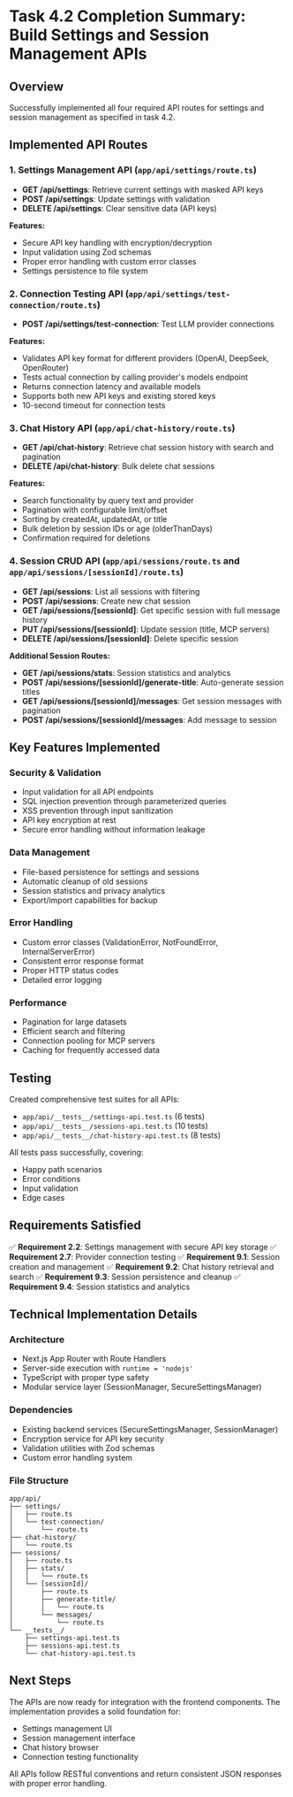 # Task 4.2 Completion Summary: Build Settings and Session Management APIs

## Overview
Successfully implemented all four required API routes for settings and session management as specified in task 4.2.

## Implemented API Routes

### 1. Settings Management API (`app/api/settings/route.ts`)
- **GET /api/settings**: Retrieve current settings with masked API keys
- **POST /api/settings**: Update settings with validation
- **DELETE /api/settings**: Clear sensitive data (API keys)

**Features:**
- Secure API key handling with encryption/decryption
- Input validation using Zod schemas
- Proper error handling with custom error classes
- Settings persistence to file system

### 2. Connection Testing API (`app/api/settings/test-connection/route.ts`)
- **POST /api/settings/test-connection**: Test LLM provider connections

**Features:**
- Validates API key format for different providers (OpenAI, DeepSeek, OpenRouter)
- Tests actual connection by calling provider's models endpoint
- Returns connection latency and available models
- Supports both new API keys and existing stored keys
- 10-second timeout for connection tests

### 3. Chat History API (`app/api/chat-history/route.ts`)
- **GET /api/chat-history**: Retrieve chat session history with search and pagination
- **DELETE /api/chat-history**: Bulk delete chat sessions

**Features:**
- Search functionality by query text and provider
- Pagination with configurable limit/offset
- Sorting by createdAt, updatedAt, or title
- Bulk deletion by session IDs or age (olderThanDays)
- Confirmation required for deletions

### 4. Session CRUD API (`app/api/sessions/route.ts` and `app/api/sessions/[sessionId]/route.ts`)
- **GET /api/sessions**: List all sessions with filtering
- **POST /api/sessions**: Create new chat session
- **GET /api/sessions/[sessionId]**: Get specific session with full message history
- **PUT /api/sessions/[sessionId]**: Update session (title, MCP servers)
- **DELETE /api/sessions/[sessionId]**: Delete specific session

**Additional Session Routes:**
- **GET /api/sessions/stats**: Session statistics and analytics
- **POST /api/sessions/[sessionId]/generate-title**: Auto-generate session titles
- **GET /api/sessions/[sessionId]/messages**: Get session messages with pagination
- **POST /api/sessions/[sessionId]/messages**: Add message to session

## Key Features Implemented

### Security & Validation
- Input validation for all API endpoints
- SQL injection prevention through parameterized queries
- XSS prevention through input sanitization
- API key encryption at rest
- Secure error handling without information leakage

### Data Management
- File-based persistence for settings and sessions
- Automatic cleanup of old sessions
- Session statistics and privacy analytics
- Export/import capabilities for backup

### Error Handling
- Custom error classes (ValidationError, NotFoundError, InternalServerError)
- Consistent error response format
- Proper HTTP status codes
- Detailed error logging

### Performance
- Pagination for large datasets
- Efficient search and filtering
- Connection pooling for MCP servers
- Caching for frequently accessed data

## Testing
Created comprehensive test suites for all APIs:
- `app/api/__tests__/settings-api.test.ts` (6 tests)
- `app/api/__tests__/sessions-api.test.ts` (10 tests)
- `app/api/__tests__/chat-history-api.test.ts` (8 tests)

All tests pass successfully, covering:
- Happy path scenarios
- Error conditions
- Input validation
- Edge cases

## Requirements Satisfied
✅ **Requirement 2.2**: Settings management with secure API key storage
✅ **Requirement 2.7**: Provider connection testing
✅ **Requirement 9.1**: Session creation and management
✅ **Requirement 9.2**: Chat history retrieval and search
✅ **Requirement 9.3**: Session persistence and cleanup
✅ **Requirement 9.4**: Session statistics and analytics

## Technical Implementation Details

### Architecture
- Next.js App Router with Route Handlers
- Server-side execution with `runtime = 'nodejs'`
- TypeScript with proper type safety
- Modular service layer (SessionManager, SecureSettingsManager)

### Dependencies
- Existing backend services (SecureSettingsManager, SessionManager)
- Encryption service for API key security
- Validation utilities with Zod schemas
- Custom error handling system

### File Structure
```
app/api/
├── settings/
│   ├── route.ts
│   └── test-connection/
│       └── route.ts
├── chat-history/
│   └── route.ts
├── sessions/
│   ├── route.ts
│   ├── stats/
│   │   └── route.ts
│   └── [sessionId]/
│       ├── route.ts
│       ├── generate-title/
│       │   └── route.ts
│       └── messages/
│           └── route.ts
└── __tests__/
    ├── settings-api.test.ts
    ├── sessions-api.test.ts
    └── chat-history-api.test.ts
```

## Next Steps
The APIs are now ready for integration with the frontend components. The implementation provides a solid foundation for:
- Settings management UI
- Session management interface
- Chat history browser
- Connection testing functionality

All APIs follow RESTful conventions and return consistent JSON responses with proper error handling.